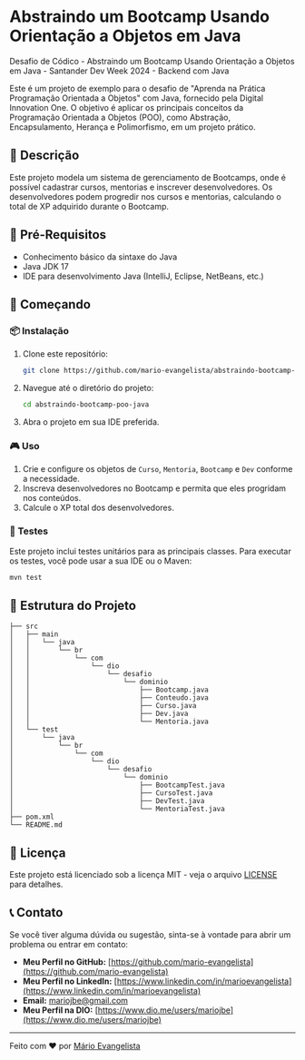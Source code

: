 # Abstraindo um Bootcamp Usando Orientação a Objetos em Java

Desafio de Códico - Abstraindo um Bootcamp Usando Orientação a Objetos em Java - Santander Dev Week 2024 - Backend com Java

Este é um projeto de exemplo para o desafio de "Aprenda na Prática Programação Orientada a Objetos" com Java, fornecido pela Digital Innovation One. O objetivo é aplicar os principais conceitos da Programação Orientada a Objetos (POO), como Abstração, Encapsulamento, Herança e Polimorfismo, em um projeto prático.

## 📜 Descrição

Este projeto modela um sistema de gerenciamento de Bootcamps, onde é possível cadastrar cursos, mentorias e inscrever desenvolvedores. Os desenvolvedores podem progredir nos cursos e mentorias, calculando o total de XP adquirido durante o Bootcamp.

## 🛑 Pré-Requisitos

- Conhecimento básico da sintaxe do Java
- Java JDK 17
- IDE para desenvolvimento Java (IntelliJ, Eclipse, NetBeans, etc.)

## 🚀 Começando

### 📦 Instalação

1. Clone este repositório:
   ```bash
   git clone https://github.com/mario-evangelista/abstraindo-bootcamp-poo-java.git
   ```
2. Navegue até o diretório do projeto:
   ```bash
   cd abstraindo-bootcamp-poo-java
   ```
3. Abra o projeto em sua IDE preferida.

### 🎮 Uso

1. Crie e configure os objetos de `Curso`, `Mentoria`, `Bootcamp` e `Dev` conforme a necessidade.
2. Inscreva desenvolvedores no Bootcamp e permita que eles progridam nos conteúdos.
3. Calcule o XP total dos desenvolvedores.

### 🧪 Testes

Este projeto inclui testes unitários para as principais classes. Para executar os testes, você pode usar a sua IDE ou o Maven:

```bash
mvn test
```

## 📂 Estrutura do Projeto

```
├── src
│   ├── main
│   │   └── java
│   │       └── br
│   │           └── com
│   │               └── dio
│   │                   └── desafio
│   │                       └── dominio
│   │                           ├── Bootcamp.java
│   │                           ├── Conteudo.java
│   │                           ├── Curso.java
│   │                           ├── Dev.java
│   │                           └── Mentoria.java
│   └── test
│       └── java
│           └── br
│               └── com
│                   └── dio
│                       └── desafio
│                           └── dominio
│                               ├── BootcampTest.java
│                               ├── CursoTest.java
│                               ├── DevTest.java
│                               └── MentoriaTest.java
├── pom.xml
└── README.md
```

## 📜 Licença

Este projeto está licenciado sob a licença MIT - veja o arquivo [LICENSE](LICENSE) para detalhes.

## 📞 Contato

Se você tiver alguma dúvida ou sugestão, sinta-se à vontade para abrir um problema ou entrar em contato:

- **Meu Perfil no GitHub:** [https://github.com/mario-evangelista](https://github.com/mario-evangelista)
- **Meu Perfil no LinkedIn:** [https://www.linkedin.com/in/marioevangelista](https://www.linkedin.com/in/marioevangelista)
- **Email:** [mariojbe@gmail.com](mailto:mario@gmail.com)
- **Meu Perfil na DIO:** [https://www.dio.me/users/mariojbe](https://www.dio.me/users/mariojbe)


---

Feito com ❤️ por [Mário Evangelista](https://github.com/mario-evangelista)
